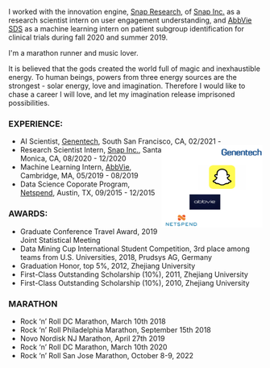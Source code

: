 

I worked with the innovation engine, [Snap Research](https://research.snap.com), of [Snap Inc.](https://www.snap.com/en-US/) as a research scientist intern on user engagement understanding, and [AbbVie SDS](https://www.abbvie.com) as a machine learning intern on patient subgroup identification for clinical trials during fall 2020 and summer 2019.  

I'm a marathon runner and music lover. 

It is believed that the gods created the world full of magic and inexhaustible energy. To human beings, powers from
three energy sources are the strongest - solar energy, love and imagination. Therefore I would like to chase
a career I will love, and let my imagination release imprisoned possibilities.

### EXPERIENCE:

- AI Scientist, [Genentech](https://www.gene.com), South San Francisco, CA, 02/2021 - <img align="right" src="/assets/img/company.png" alt="" width="200">
- Research Scientist Intern, [Snap Inc.](https://www.snap.com/en-US/), Santa Monica, CA,  08/2020 - 12/2020 
- Machine Learning Intern, [AbbVie](https://www.abbvie.com), Cambridge, MA,  05/2019 - 08/2019 
- Data Science Coporate Program, [Netspend](https://www.netspend.com), Austin, TX,  09/2015 - 12/2015


### AWARDS:

- Graduate Conference Travel Award, 2019 Joint Statistical Meeting
- Data Mining Cup International Student Competition, 3rd place among teams from U.S. Universities, 2018, Prudsys AG, Germany
- Graduation Honor, top 5%, 2012, Zhejiang University 
- First-Class Outstanding Scholarship (10%), 2011, Zhejiang University 
- First-Class Outstanding Scholarship (10%), 2010, Zhejiang University 

### MARATHON

- Rock ‘n’ Roll DC Marathon, March 10th 2018
- Rock ‘n’ Roll Philadelphia Marathon, September 15th 2018 
- Novo Nordisk NJ Marathon, April 27th 2019 
- Rock ‘n’ Roll DC Marathon, March 10th 2020
- Rock ‘n’ Roll San Jose Marathon, October 8-9, 2022


<img align="right" src="/assets/img/m.jpg" alt="" width="300">
<img align="right" src="/assets/img/school.png" alt="" width="300">



